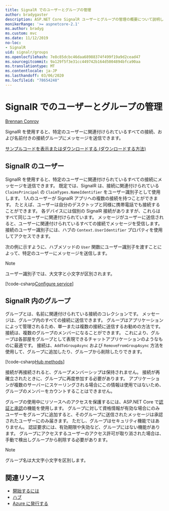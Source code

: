 ```yaml
---
title: SignalR でのユーザーとグループの管理
author: bradygaster
description: ASP.NET Core SignalR ユーザーとグループの管理の概要について説明します。
monikerRange: '>= aspnetcore-2.1'
ms.author: bradyg
ms.custom: mvc
ms.date: 11/12/2019
no-loc:
- SignalR
uid: signalr/groups
ms.openlocfilehash: 7e8c85dcbc46daa68988374f499f19a9d2cead47
ms.sourcegitcommit: 9a129f5f3e31cc449742b164d5004894bfca90aa
ms.translationtype: MT
ms.contentlocale: ja-JP
ms.lasthandoff: 03/06/2020
ms.locfileid: "78654248"
---
```

# <a name="manage-users-and-groups-in-opno-locsignalr"></a>SignalR でのユーザーとグループの管理

[Brennan Conroy](https://github.com/BrennanConroy)

SignalR を使用すると、特定のユーザーに関連付けられているすべての接続、および名前付きの接続グループにメッセージを送信できます。

[サンプルコードを表示またはダウンロード](https://github.com/dotnet/AspNetCore.Docs/tree/master/aspnetcore/signalr/groups/sample/)[する (ダウンロードする方法)](xref:index#how-to-download-a-sample)

## <a name="users-in-opno-locsignalr"></a>SignalR のユーザー

SignalR を使用すると、特定のユーザーに関連付けられているすべての接続にメッセージを送信できます。 既定では、SignalR は、接続に関連付けられている `ClaimsPrincipal` の `ClaimTypes.NameIdentifier` をユーザー識別子として使用します。 1人のユーザーが SignalR アプリへの複数の接続を持つことができます。 たとえば、ユーザーは自分のデスクトップと同様に携帯電話でも接続することができます。 各デバイスには個別の SignalR 接続がありますが、これらはすべて同じユーザーに関連付けられています。 メッセージがユーザーに送信されると、ユーザーに関連付けられているすべての接続でメッセージを受信します。 接続のユーザー識別子には、ハブの `Context.UserIdentifier` プロパティを使用してアクセスできます。

次の例に示すように、ハブメソッドの `User` 関数にユーザー識別子を渡すことによって、特定のユーザーにメッセージを送信します。

> [!NOTE]
> ユーザー識別子では、大文字と小文字が区別されます。

[!code-csharp[Configure service](groups/sample/hubs/chathub.cs?range=29-32)]

## <a name="groups-in-opno-locsignalr"></a>SignalR 内のグループ

グループとは、名前に関連付けられている接続のコレクションです。 メッセージは、グループ内のすべての接続に送信できます。 グループはアプリケーションによって管理されるため、単一または複数の接続に送信するお勧めの方法です。 接続は、複数のグループのメンバーになることができます。 これにより、グループは各部屋をグループとして表現できるチャットアプリケーションのようなものに最適です。 接続は、`AddToGroupAsync` および `RemoveFromGroupAsync` 方法を使用して、グループに追加したり、グループから削除したりできます。

[!code-csharp[Hub methods](groups/sample/hubs/chathub.cs?range=15-27)]

接続が再接続されると、グループメンバーシップは保持されません。 接続が再確立されたときに、グループに再度参加する必要があります。 アプリケーションが複数のサーバーにスケーリングされる場合にこの情報は使用ではないため、グループのメンバーをカウントすることはできません。

グループの使用中にリソースへのアクセスを保護するには、ASP.NET Core で[認証と承認](xref:signalr/authn-and-authz)の機能を使用します。 グループに対して資格情報が有効な場合にのみユーザーをグループに追加すると、そのグループに送信されたメッセージは承認されたユーザーにのみ届きます。 ただし、グループはセキュリティ機能ではありません。 認証要求には、有効期限や失効など、グループにはない機能があります。 グループにアクセスするユーザーのアクセス許可が取り消された場合は、手動で検出しグループから削除する必要があります。

> [!NOTE]
> グループ名は大文字小文字を区別します。

## <a name="related-resources"></a>関連リソース

* [開始するには](xref:tutorials/signalr)
* [ハブ](xref:signalr/hubs)
* [Azure に発行する](xref:signalr/publish-to-azure-web-app)
